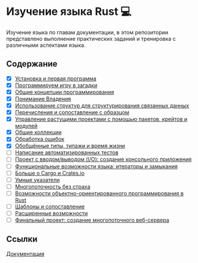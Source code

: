 # Изучение языка Rust 💻

Изучение языка по главам документации, в этом репозитории представлено выполнение практических заданий и тренировка с различными аспектами языка.

## Содержание

- [x] [Установка и первая программа](https://github.com/turbosith/rust-lang/tree/main/pr1/)
- [x] [Программируем игру в загадки](https://github.com/turbosith/rust-lang/tree/main/pr2/)
- [x] [Общие концепции программирования](https://github.com/turbosith/rust-lang/tree/main/pr3/)
- [x] [Понимание Владения](https://github.com/turbosith/rust-lang/tree/main/pr4/)
- [x] [Использование структур для структурирования связанных данных](https://github.com/turbosith/rust-lang/tree/main/pr5/)
- [x] [Перечисления и сопоставление с образцом](https://github.com/turbosith/rust-lang/tree/main/pr6/)
- [x] [Управление растущими проектами с помощью пакетов, крейтов и модулей](https://github.com/turbosith/rust-lang/tree/main/pr7/)
- [x] [Общие коллекции](https://github.com/turbosith/rust-lang/tree/main/pr8/)
- [x] [Обработка ошибок](https://github.com/turbosith/rust-lang/tree/main/pr9/)
- [x] [Обобщённые типы, типажи и время жизни](https://github.com/turbosith/rust-lang/tree/main/pr10/)
- [ ] [Написание автоматизированных тестов]()
- [ ] [Проект с вводом/выводом (I/O): создание консольного приложения]()
- [ ] [Функциональные возможности языка: итераторы и замыкания]()
- [ ] [Больше о Cargo и Crates.io]()
- [ ] [Умные указатели]()
- [ ] [Многопоточность без страха]()
- [ ] [Возможности объектно-ориентированного программирования в Rust]()
- [ ] [Шаблоны и сопоставление]()
- [ ] [Расширенные возможности]()
- [ ] [Финальный проект: создание многопоточного веб-сервера]()

## Ссылки

[Документация](https://doc.rust-lang.ru/book/)

